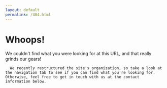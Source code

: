 ```yaml
---
layout: default
permalink: /404.html
---
```


<div id="featured">
  <div id="current-project" style="min-height: 400px;">
      <h1>Whoops!</h1>
      <p>We couldn't find what you were looking for at this URL, and that really grinds our gears!

      We recently restructured the site's organization, so take a look at the navigation tab to see if you can find what you're looking for. Otherwise, feel free to get in touch with us at the contact information below.
</p>
  </div>
